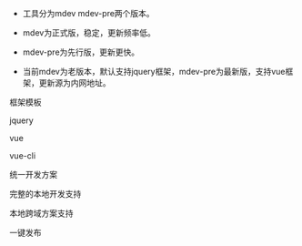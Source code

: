 * 工具分为mdev mdev-pre两个版本。

* mdev为正式版，稳定，更新频率低。

* mdev-pre为先行版，更新更快。

* 当前mdev为老版本，默认支持jquery框架，mdev-pre为最新版，支持vue框架，更新源为内网地址。

框架模板

jquery

vue

vue-cli



统一开发方案

完整的本地开发支持

本地跨域方案支持

一键发布

